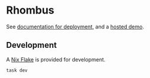 # Rhombus

See [documentation for deployment](https://rhombus.gg), and a [hosted demo](https://demo.rhombus.gg).

## Development

A [Nix Flake](https://nixos.org) is provided for development.

```
task dev
```
